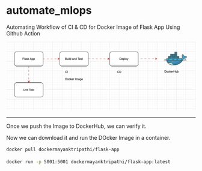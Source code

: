 # automate_mlops
Automating Workflow of CI &amp; CD for Docker Image of Flask App Using Github Action

![GitHub Actions](image.png)


----
Once we push the Image to DockerHub, we can verify it.

Now we can download it and run the DOcker Image in a container.

```bash
docker pull dockermayanktripathi/flask-app

docker run -p 5001:5001 dockermayanktripathi/flask-app:latest
```

